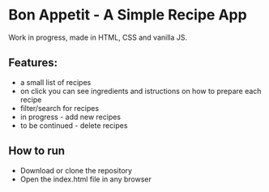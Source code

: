# Bon Appetit - A Simple Recipe App
Work in progress, made in HTML, CSS and vanilla JS.

## Features:
* a small list of recipes
* on click you can see ingredients and istructions on how to prepare each recipe
* filter/search for recipes
* in progress - add new recipes
* to be continued - delete recipes


## How to run
* Download or clone the repository
* Open the index.html file in any browser